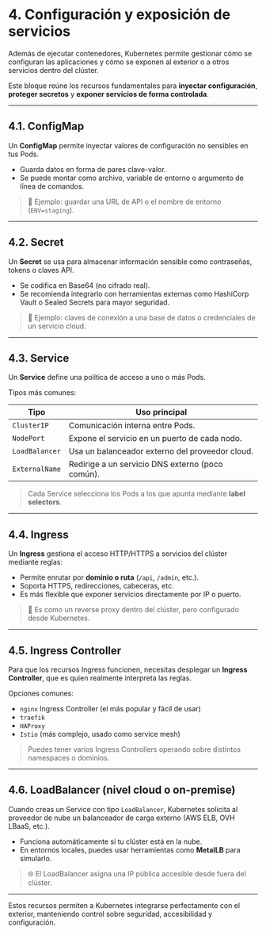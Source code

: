 # 4. Configuración y exposición de servicios

Además de ejecutar contenedores, Kubernetes permite gestionar cómo se configuran las aplicaciones y cómo se exponen al exterior o a otros servicios dentro del clúster.

Este bloque reúne los recursos fundamentales para **inyectar configuración**, **proteger secretos** y **exponer servicios de forma controlada**.

---

## 4.1. ConfigMap

Un **ConfigMap** permite inyectar valores de configuración no sensibles en tus Pods.

- Guarda datos en forma de pares clave-valor.
- Se puede montar como archivo, variable de entorno o argumento de línea de comandos.

> 🧠 Ejemplo: guardar una URL de API o el nombre de entorno (`ENV=staging`).

---

## 4.2. Secret

Un **Secret** se usa para almacenar información sensible como contraseñas, tokens o claves API.

- Se codifica en Base64 (no cifrado real).
- Se recomienda integrarlo con herramientas externas como HashiCorp Vault o Sealed Secrets para mayor seguridad.

> 🔐 Ejemplo: claves de conexión a una base de datos o credenciales de un servicio cloud.

---

## 4.3. Service

Un **Service** define una política de acceso a uno o más Pods.

Tipos más comunes:

| Tipo         | Uso principal                                             |
|--------------|-----------------------------------------------------------|
| `ClusterIP`  | Comunicación interna entre Pods.                          |
| `NodePort`   | Expone el servicio en un puerto de cada nodo.             |
| `LoadBalancer` | Usa un balanceador externo del proveedor cloud.         |
| `ExternalName` | Redirige a un servicio DNS externo (poco común).        |

> Cada Service selecciona los Pods a los que apunta mediante **label selectors**.

---

## 4.4. Ingress

Un **Ingress** gestiona el acceso HTTP/HTTPS a servicios del clúster mediante reglas:

- Permite enrutar por **dominio o ruta** (`/api`, `/admin`, etc.).
- Soporta HTTPS, redirecciones, cabeceras, etc.
- Es más flexible que exponer servicios directamente por IP o puerto.

> 🧠 Es como un reverse proxy dentro del clúster, pero configurado desde Kubernetes.

---

## 4.5. Ingress Controller

Para que los recursos Ingress funcionen, necesitas desplegar un **Ingress Controller**, que es quien realmente interpreta las reglas.

Opciones comunes:

- `nginx` Ingress Controller (el más popular y fácil de usar)
- `traefik`
- `HAProxy`
- `Istio` (más complejo, usado como service mesh)

> Puedes tener varios Ingress Controllers operando sobre distintos namespaces o dominios.

---

## 4.6. LoadBalancer (nivel cloud o on-premise)

Cuando creas un Service con tipo `LoadBalancer`, Kubernetes solicita al proveedor de nube un balanceador de carga externo (AWS ELB, OVH LBaaS, etc.).

- Funciona automáticamente si tu clúster está en la nube.
- En entornos locales, puedes usar herramientas como **MetalLB** para simularlo.

> 🌐 El LoadBalancer asigna una IP pública accesible desde fuera del clúster.

---

Estos recursos permiten a Kubernetes integrarse perfectamente con el exterior, manteniendo control sobre seguridad, accesibilidad y configuración.
